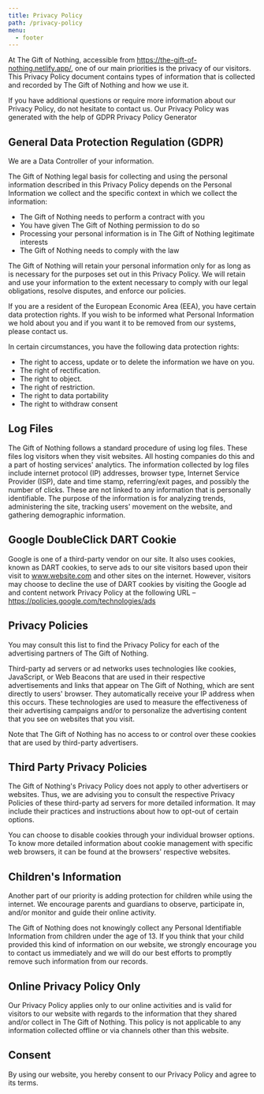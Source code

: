 ```yaml
---
title: Privacy Policy
path: /privacy-policy
menu: 
  - footer
---
```

At The Gift of Nothing, accessible from https://the-gift-of-nothing.netlify.app/, one of our main priorities is the privacy of our visitors. This Privacy Policy document contains types of information that is collected and recorded by The Gift of Nothing and how we use it.

If you have additional questions or require more information about our Privacy Policy, do not hesitate to contact us. Our Privacy Policy was generated with the help of GDPR Privacy Policy Generator

## General Data Protection Regulation (GDPR)
We are a Data Controller of your information.

The Gift of Nothing legal basis for collecting and using the personal information described in this Privacy Policy depends on the Personal Information we collect and the specific context in which we collect the information:

- The Gift of Nothing needs to perform a contract with you
- You have given The Gift of Nothing permission to do so
- Processing your personal information is in The Gift of Nothing legitimate interests
- The Gift of Nothing needs to comply with the law

The Gift of Nothing will retain your personal information only for as long as is necessary for the purposes set out in this Privacy Policy. We will retain and use your information to the extent necessary to comply with our legal obligations, resolve disputes, and enforce our policies.

If you are a resident of the European Economic Area (EEA), you have certain data protection rights. If you wish to be informed what Personal Information we hold about you and if you want it to be removed from our systems, please contact us.

In certain circumstances, you have the following data protection rights:

- The right to access, update or to delete the information we have on you.
- The right of rectification.
- The right to object.
- The right of restriction.
- The right to data portability
- The right to withdraw consent

## Log Files
The Gift of Nothing follows a standard procedure of using log files. These files log visitors when they visit websites. All hosting companies do this and a part of hosting services' analytics. The information collected by log files include internet protocol (IP) addresses, browser type, Internet Service Provider (ISP), date and time stamp, referring/exit pages, and possibly the number of clicks. These are not linked to any information that is personally identifiable. The purpose of the information is for analyzing trends, administering the site, tracking users' movement on the website, and gathering demographic information.

## Google DoubleClick DART Cookie
Google is one of a third-party vendor on our site. It also uses cookies, known as DART cookies, to serve ads to our site visitors based upon their visit to www.website.com and other sites on the internet. However, visitors may choose to decline the use of DART cookies by visiting the Google ad and content network Privacy Policy at the following URL – https://policies.google.com/technologies/ads

## Privacy Policies
You may consult this list to find the Privacy Policy for each of the advertising partners of The Gift of Nothing.

Third-party ad servers or ad networks uses technologies like cookies, JavaScript, or Web Beacons that are used in their respective advertisements and links that appear on The Gift of Nothing, which are sent directly to users' browser. They automatically receive your IP address when this occurs. These technologies are used to measure the effectiveness of their advertising campaigns and/or to personalize the advertising content that you see on websites that you visit.

Note that The Gift of Nothing has no access to or control over these cookies that are used by third-party advertisers.

## Third Party Privacy Policies
The Gift of Nothing's Privacy Policy does not apply to other advertisers or websites. Thus, we are advising you to consult the respective Privacy Policies of these third-party ad servers for more detailed information. It may include their practices and instructions about how to opt-out of certain options.

You can choose to disable cookies through your individual browser options. To know more detailed information about cookie management with specific web browsers, it can be found at the browsers' respective websites.

## Children's Information
Another part of our priority is adding protection for children while using the internet. We encourage parents and guardians to observe, participate in, and/or monitor and guide their online activity.

The Gift of Nothing does not knowingly collect any Personal Identifiable Information from children under the age of 13. If you think that your child provided this kind of information on our website, we strongly encourage you to contact us immediately and we will do our best efforts to promptly remove such information from our records.

## Online Privacy Policy Only
Our Privacy Policy applies only to our online activities and is valid for visitors to our website with regards to the information that they shared and/or collect in The Gift of Nothing. This policy is not applicable to any information collected offline or via channels other than this website.

## Consent
By using our website, you hereby consent to our Privacy Policy and agree to its terms.

